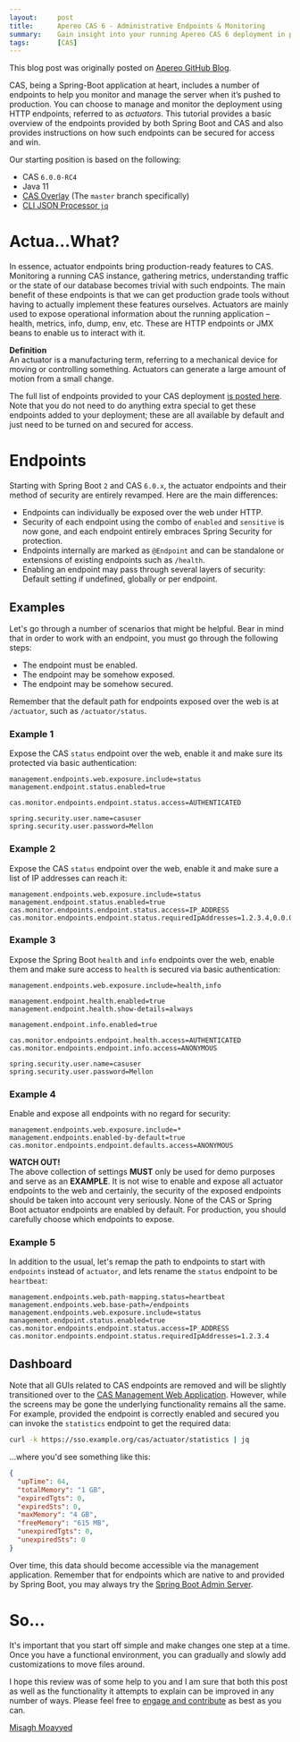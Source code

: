 ```yaml
---
layout:     post
title:      Apereo CAS 6 - Administrative Endpoints & Monitoring
summary:    Gain insight into your running Apereo CAS 6 deployment in production. Learn how to monitor and manage the server by using HTTP endpoints and gather metrics to diagnose issues and improve performance.
tags:       [CAS]
---
```


<div class="alert alert-success"><i class="far fa-lightbulb"></i> This blog post was originally posted on <a href="https://github.com/apereo/apereo.github.io">Apereo GitHub Blog</a>.</div>

CAS, being a Spring-Boot application at heart, includes a number of endpoints to help you monitor and manage the server when it’s pushed to production. You can choose to manage and monitor the deployment using HTTP endpoints, referred to as *actuators*. This tutorial provides a basic overview of the endpoints provided by both Spring Boot and CAS and also provides instructions on how such endpoints can be secured for access and win.

<script async src="https://pagead2.googlesyndication.com/pagead/js/adsbygoogle.js"></script>
<ins class="adsbygoogle"
     style="display:block; text-align:center;"
     data-ad-layout="in-article"
     data-ad-format="fluid"
     data-ad-client="ca-pub-8081398210264173"
     data-ad-slot="3789603713"></ins>
<script>
     (adsbygoogle = window.adsbygoogle || []).push({});
</script>

Our starting position is based on the following:

- CAS `6.0.0-RC4`
- Java 11
- [CAS Overlay](https://github.com/apereo/cas-overlay-template) (The `master` branch specifically)
- [CLI JSON Processor `jq`](https://stedolan.github.io/jq/)

# Actua...What?

In essence, actuator endpoints bring production-ready features to CAS. Monitoring a running CAS instance, gathering metrics, understanding traffic or the state of our database becomes trivial with such endpoints. The main benefit of these endpoints is that we can get production grade tools without having to actually implement these features ourselves. Actuators are mainly used to expose operational information about the running application – health, metrics, info, dump, env, etc. These are HTTP endpoints or JMX beans to enable us to interact with it.

<div class="alert alert-info">
<strong>Definition</strong><br/>An actuator is a manufacturing term, referring to a mechanical device for moving or controlling something. Actuators can generate a large amount of motion from a small change.</div>

The full list of endpoints provided to your CAS deployment [is posted here](https://apereo.github.io/cas/development/monitoring/Monitoring-Statistics.html). Note that you do not need to do anything extra special to get these endpoints added to your deployment; these are all available by default and just need to be turned on and secured for access.

# Endpoints

Starting with Spring Boot `2` and CAS `6.0.x`, the actuator endpoints and their method of security are entirely revamped. Here are the main differences:

- Endpoints can individually be exposed over the web under HTTP.
- Security of each endpoint using the combo of `enabled` and `sensitive` is now gone, and each endpoint entirely embraces Spring Security for protection.
- Endpoints internally are marked as `@Endpoint` and can be standalone or extensions of existing endpoints such as `/health`.
- Enabling an endpoint may pass through several layers of security: Default setting if undefined, globally or per endpoint.

## Examples

Let's go through a number of scenarios that might be helpful. Bear in mind that in order to work with an endpoint, you must go through the following steps:

- The endpoint must be enabled.
- The endpoint may be somehow exposed.
- The endpoint may be somehow secured.

Remember that the default path for endpoints exposed over the web is at `/actuator`, such as `/actuator/status`.

### Example 1

Expose the CAS `status` endpoint over the web, enable it and make sure its protected via basic authentication:

```properties
management.endpoints.web.exposure.include=status
management.endpoint.status.enabled=true

cas.monitor.endpoints.endpoint.status.access=AUTHENTICATED

spring.security.user.name=casuser
spring.security.user.password=Mellon
```

### Example 2

Expose the CAS `status` endpoint over the web, enable it and make sure a list of IP addresses can reach it:

```properties
management.endpoints.web.exposure.include=status
management.endpoint.status.enabled=true
cas.monitor.endpoints.endpoint.status.access=IP_ADDRESS
cas.monitor.endpoints.endpoint.status.requiredIpAddresses=1.2.3.4,0.0.0.0
```

### Example 3

Expose the Spring Boot `health` and `info` endpoints over the web, enable them and make sure access to `health` is secured via basic authentication:

```properties
management.endpoints.web.exposure.include=health,info

management.endpoint.health.enabled=true
management.endpoint.health.show-details=always

management.endpoint.info.enabled=true

cas.monitor.endpoints.endpoint.health.access=AUTHENTICATED
cas.monitor.endpoints.endpoint.info.access=ANONYMOUS

spring.security.user.name=casuser
spring.security.user.password=Mellon
```

### Example 4

Enable and expose all endpoints with no regard for security:

```properties
management.endpoints.web.exposure.include=*
management.endpoints.enabled-by-default=true
cas.monitor.endpoints.endpoint.defaults.access=ANONYMOUS
```

<div class="alert alert-warning">
  <strong>WATCH OUT!</strong><br/>The above collection of settings <strong>MUST</strong> only be used for demo purposes and serve as an <strong>EXAMPLE</strong>. It is not wise to enable and expose all actuator endpoints to the web and certainly, the security of the exposed endpoints should be taken into account very seriously. None of the CAS or Spring Boot actuator endpoints are enabled by default. For production, you should carefully choose which endpoints to expose.
</div>

### Example 5

In addition to the usual, let's remap the path to endpoints to start with `endpoints` instead
of `actuator`, and lets rename the `status` endpoint to be `heartbeat`:

```properties
management.endpoints.web.path-mapping.status=heartbeat
management.endpoints.web.base-path=/endpoints
management.endpoints.web.exposure.include=status
management.endpoint.status.enabled=true
cas.monitor.endpoints.endpoint.status.access=IP_ADDRESS
cas.monitor.endpoints.endpoint.status.requiredIpAddresses=1.2.3.4
```

## Dashboard

Note that all GUIs related to CAS endpoints are removed and will be slightly transitioned over to the [CAS Management Web Application](https://apereo.github.io/cas/development/services/Installing-ServicesMgmt-Webapp.html). However, while the screens may be gone the underlying functionality remains all the same. For example, provided the endpoint is correctly enabled and secured you can invoke the `statistics` endpoint to get the required data:

```bash
curl -k https://sso.example.org/cas/actuator/statistics | jq
```

...where you'd see something like this:

```json
{
  "upTime": 64,
  "totalMemory": "1 GB",
  "expiredTgts": 0,
  "expiredSts": 0,
  "maxMemory": "4 GB",
  "freeMemory": "615 MB",
  "unexpiredTgts": 0,
  "unexpiredSts": 0
}
```

Over time, this data should become accessible via the management application. Remember that for endpoints which are native to and provided by Spring Boot, you may always try the [Spring Boot Admin Server](https://fawnoos.com/2018/10/22/cas6-springboot-admin-server/).

# So...

It's important that you start off simple and make changes one step at a time. Once you have a functional environment, you can gradually and slowly add customizations to move files around.

I hope this review was of some help to you and I am sure that both this post as well as the functionality it attempts to explain can be improved in any number of ways. Please feel free to [engage and contribute](https://apereo.github.io/cas/developer/Contributor-Guidelines.html) as best as you can.

[Misagh Moayyed](https://fawnoos.com)
